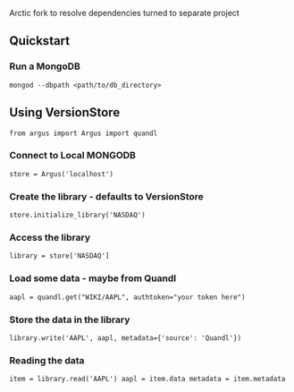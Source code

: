 
Arctic fork to resolve dependencies turned to separate project

## Quickstart

### Run a MongoDB

``
mongod --dbpath <path/to/db_directory>
``

## Using VersionStore
``
from argus import Argus
import quandl
``
### Connect to Local MONGODB
``
store = Argus('localhost')
``

### Create the library - defaults to VersionStore
``
store.initialize_library('NASDAQ')
``

### Access the library
``
library = store['NASDAQ']
``

### Load some data - maybe from Quandl
``
aapl = quandl.get("WIKI/AAPL", authtoken="your token here")
``

### Store the data in the library
``
library.write('AAPL', aapl, metadata={'source': 'Quandl'})
``

### Reading the data
``
item = library.read('AAPL')
aapl = item.data
metadata = item.metadata
``
